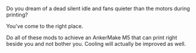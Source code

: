 Do you dream of a dead silent idle and fans quieter than the motors during printing?

You've come to the right place.

Do all of these mods to achieve an AnkerMake M5 that can print right beside you and not bother you. Cooling will actually be improved as well.
